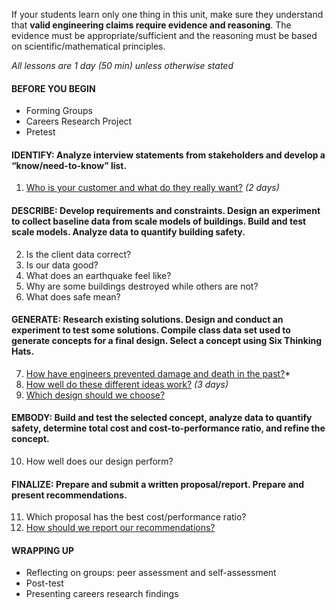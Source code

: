 If your students learn only one thing in this unit, make sure they understand that **valid engineering claims require evidence and reasoning**. The evidence must be appropriate/sufficient and the reasoning must be based on scientific/mathematical principles.


*All lessons are 1 day (50 min) unless otherwise stated*

#### BEFORE YOU BEGIN
* Forming Groups
* Careers Research Project
* Pretest

#### IDENTIFY: Analyze interview statements from stakeholders and develop a “know/need-to-know” list.
1.	[Who is your customer and what do they really want?](/lessons/safer%20buildings/who%20is%20your%20customer%20and%20what%20do%20they%20really%20want.md) *(2 days)*

#### DESCRIBE: Develop requirements and constraints. Design an experiment to collect baseline data from scale models of buildings. Build and test scale models. Analyze data to quantify building safety.
2.	Is the client data correct?
3.	Is our data good?
4.	What does an earthquake feel like?
5.	Why are some buildings destroyed while others are not?
6.	What does safe mean?

#### GENERATE: Research existing solutions. Design and conduct an experiment to test some solutions. Compile class data set used to generate concepts for a final design. Select a concept using Six Thinking Hats.
7.	[How have engineers prevented damage and death in the past?](lessons/safer%20buildings/how%20have%20engineers%20prevented%20damage%20and%20death%20in%20the%20past.md)*
8.	[How well do these different ideas work?](lessons/safer%20buildings/how%20well%20do%20these%20different%20ideas%20work.md) *(3 days)*
9.	[Which design should we choose?](lessons/safer%20buildings/which%20design%20should%20we%20choose.md)

#### EMBODY: Build and test the selected concept, analyze data to quantify safety, determine total cost and cost-to-performance ratio, and refine the concept.
10.	How well does our design perform?

#### FINALIZE: Prepare and submit a written proposal/report. Prepare and present recommendations.
11.	Which proposal has the best cost/performance ratio?
12.	[How should we report our recommendations?](/lessons/safer%20buildings/how%20should%20we%20report%20our%20recommendations.md)


#### WRAPPING UP
* Reflecting on groups: peer assessment and self-assessment
* Post-test
* Presenting careers research findings

